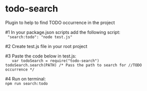 # todo-search
Plugin to help to find TODO occurrence in the project


#1 In your package.json scripts add the following script:<br/>
       ``` "search:todo": "node test.js"```

#2 Create test.js file in your root project

#3 Paste the code below in test.js:<br/>
     ```   var todoSearch = require("todo-search")```<br/>```
           todoSearch.search(PATH) /* Pass the path to search for //TODO occurrence */
     ```

#4 Run on terminal:<br/>
       ``` npm run search:todo ```
